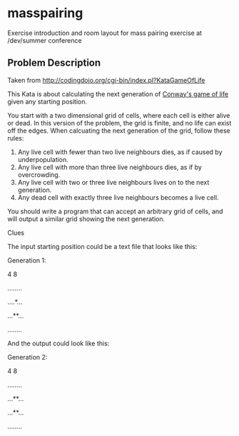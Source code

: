 masspairing
===========

Exercise introduction and room layout for mass pairing exercise at /dev/summer conference

## Problem Description

Taken from http://codingdojo.org/cgi-bin/index.pl?KataGameOfLife

This Kata is about calculating the next generation of [Conway's game of
life](http://en.wikipedia.org/wiki/Conway%27s_Game_of_Life) given any starting position.

You start with a two dimensional grid of cells, where each cell is
either alive or dead. In this version of the problem, the grid is
finite, and no life can exist off the edges. When calcuating the next
generation of the grid, follow these rules:

1. Any live cell with fewer than two live neighbours dies, as if
      caused by underpopulation.
2. Any live cell with more than three live neighbours dies, as if by
      overcrowding.
3. Any live cell with two or three live neighbours lives on to the
      next generation.
4. Any dead cell with exactly three live neighbours becomes a live
      cell.

You should write a program that can accept an arbitrary grid of cells,
and will output a similar grid showing the next generation.

Clues

The input starting position could be a text file that looks like this:

Generation 1:

4 8

........

....*...

...**...

........

And the output could look like this:

Generation 2:

4 8

........

...**...

...**...

........

